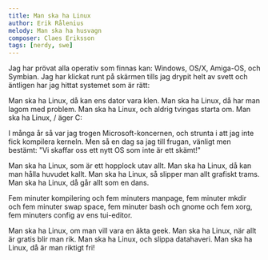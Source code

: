 ```yaml
---
title: Man ska ha Linux
author: Erik Rålenius
melody: Man ska ha husvagn
composer: Claes Eriksson
tags: [nerdy, swe]
---
```


Jag har prövat alla operativ som finnas kan:
Windows, OS/X, Amiga-OS, och Symbian.
Jag har klickat runt på skärmen
tills jag drypit helt av svett
och äntligen har jag hittat
systemet som är rätt:

Man ska ha Linux,
då kan ens dator vara klen.
Man ska ha Linux,
då har man lagom med problem.
Man ska ha Linux,
och aldrig tvingas starta om.
Man ska ha Linux, / äger C:

I många år så var jag trogen
Microsoft-koncernen,
och strunta i att jag inte fick
kompilera kerneln.
Men så en dag sa jag till frugan,
vänligt men bestämt:
"Vi skaffar oss ett nytt OS
som inte är ett skämt!"

Man ska ha Linux,
som är ett hopplock utav allt.
Man ska ha Linux,
då kan man hålla huvudet kallt.
Man ska ha Linux,
så slipper man allt grafiskt trams.
Man ska ha Linux,
då går allt som en dans.

Fem minuter kompilering
och fem minuters manpage,
fem minuter mkdir
och fem minuter swap space,
fem minuter bash
och gnome och fem xorg,
fem minuters config av ens tui-editor.

Man ska ha Linux,
om man vill vara en äkta geek.
Man ska ha Linux,
när allt är gratis blir man rik.
Man ska ha Linux,
och slippa datahaveri.
Man ska ha Linux,
då är man riktigt fri!
